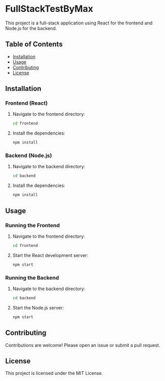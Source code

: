 # FullStackTestByMax

This project is a full-stack application using React for the frontend and Node.js for the backend.

## Table of Contents
- [Installation](#installation)
- [Usage](#usage)
- [Contributing](#contributing)
- [License](#license)

## Installation

### Frontend (React)
1. Navigate to the frontend directory:
    ```bash
    cd frontend
    ```
2. Install the dependencies:
    ```bash
    npm install
    ```

### Backend (Node.js)
1. Navigate to the backend directory:
    ```bash
    cd backend
    ```
2. Install the dependencies:
    ```bash
    npm install
    ```

## Usage

### Running the Frontend
1. Navigate to the frontend directory:
    ```bash
    cd frontend
    ```
2. Start the React development server:
    ```bash
    npm start
    ```

### Running the Backend
1. Navigate to the backend directory:
    ```bash
    cd backend
    ```
2. Start the Node.js server:
    ```bash
    npm start
    ```

## Contributing
Contributions are welcome! Please open an issue or submit a pull request.

## License
This project is licensed under the MIT License.